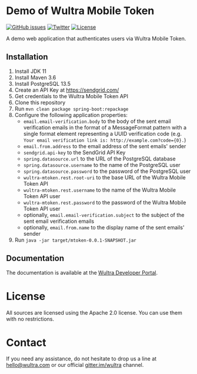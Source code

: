 # Demo of Wultra Mobile Token

[![GitHub issues](https://img.shields.io/github/issues/wultra/powerauth-mtoken-demo.svg?maxAge=2592000)](https://github.com/wultra/powerauth-mtoken-demo/issues)
[![Twitter](https://img.shields.io/badge/twitter-@wultra-blue.svg?style=flat)](http://twitter.com/wultra)
[![License](https://img.shields.io/badge/License-Apache%202.0-blue.svg)](./LICENSE)

A demo web application that authenticates users via Wultra Mobile Token.

## Installation

1. Install JDK 11
2. Install Maven 3.6
3. Install PostgreSQL 13.5
4. Create an API Key at https://sendgrid.com/
5. Get credentials to the Wultra Mobile Token API
6. Clone this repository
7. Run `mvn clean package spring-boot:repackage`
8. Configure the following application properties:
   * `email.email-verification.body` to the body of the sent email verification emails in the format of a MessageFormat pattern with a single format element representing a UUID verification code (e.g. `Your email verification link is: http://example.com?code={0}.`)
   * `email.from.address` to the email address of the sent emails' sender
   * `sendgrid.api-key` to the SendGrid API Key
   * `spring.datasource.url` to the URL of the PostgreSQL database
   * `spring.datasource.username` to the name of the PostgreSQL user
   * `spring.datasource.password` to the password of the PostgreSQL user
   * `wultra-mtoken.rest.root-uri` to the base URL of the Wultra Mobile Token API
   * `wultra-mtoken.rest.username` to the name of the Wultra Mobile Token API user
   * `wultra-mtoken.rest.password` to the password of the Wultra Mobile Token API user
   * optionally, `email.email-verification.subject` to the subject of the sent email verification emails
   * optionally, `email.from.name` to the display name of the sent emails' sender
9. Run `java -jar target/mtoken-0.0.1-SNAPSHOT.jar`

## Documentation

The documentation is available at the [Wultra Developer Portal](https://developers.wultra.com/products/mobile-token).

# License

All sources are licensed using the Apache 2.0 license. You can use them with no restrictions.

# Contact

If you need any assistance, do not hesitate to drop us a line at [hello@wultra.com](mailto:hello@wultra.com) or our official [gitter.im/wultra](https://gitter.im/wultra) channel.
